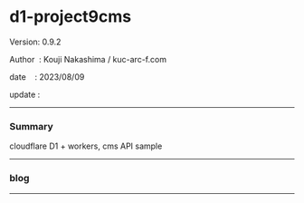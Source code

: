 ﻿# d1-project9cms

 Version: 0.9.2

 Author  : Kouji Nakashima / kuc-arc-f.com

 date    : 2023/08/09

 update  :

***
### Summary

cloudflare D1 + workers, cms API sample

***
### blog 

***

